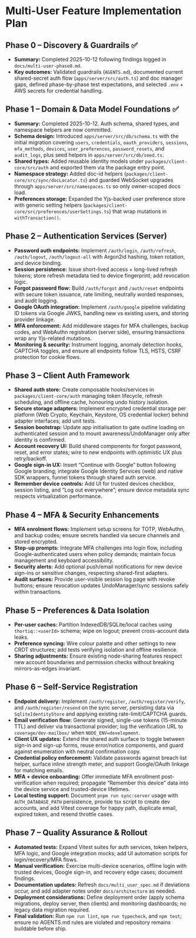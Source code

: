 # Multi-User Feature Implementation Plan

## Phase 0 – Discovery & Guardrails ✅
- **Summary:** Completed 2025-10-12 following findings logged in `docs/multi-user-phase0.md`.
- **Key outcomes:** Validated guardrails (`AGENTS.md`), documented current shared-secret auth flow (`apps/server/src/auth.ts`) and doc manager gaps, defined phase-by-phase test expectations, and selected `.env` + AWS secrets for credential handling.

## Phase 1 – Domain & Data Model Foundations ✅
- **Summary:** Completed 2025-10-12. Auth schema, shared types, and namespace helpers are now committed.
- **Schema design:** Introduced `apps/server/src/db/schema.ts` with the initial migration covering `users`, `credentials`, `oauth_providers`, `sessions`, `mfa_methods`, `devices`, `user_preferences`, `password_resets`, and `audit_logs`, plus seed helpers in `apps/server/src/db/seed.ts`.
- **Shared types:** Added reusable identity models under `packages/client-core/src/auth` and exported them via the package entry point.
- **Namespace strategy:** Added doc-id helpers (`packages/client-core/src/sync/docLocator.ts`) and guarded WebSocket upgrades through `apps/server/src/namespaces.ts` so only owner-scoped docs load.
- **Preferences storage:** Expanded the Yjs-backed user preference store with generic setting helpers (`packages/client-core/src/preferences/userSettings.ts`) that wrap mutations in `withTransaction()`.

## Phase 2 – Authentication Services (Server)
- **Password auth endpoints:** Implement `/auth/login`, `/auth/refresh`, `/auth/logout`, `/auth/logout-all` with Argon2id hashing, token rotation, and device binding.
- **Session persistence:** Issue short-lived access + long-lived refresh tokens; store refresh metadata tied to device fingerprint; add revocation logic.
- **Forgot password flow:** Build `/auth/forgot` and `/auth/reset` endpoints with secure token issuance, rate limiting, neutrally worded responses, and audit logging.
- **Google OAuth integration:** Implement `/auth/google` pipeline validating ID tokens via Google JWKS, handling new vs existing users, and storing provider linkage.
- **MFA enforcement:** Add middleware stages for MFA challenges, backup codes, and WebAuthn registration (server side), ensuring transactions wrap any Yjs-related mutations.
- **Monitoring & security:** Instrument logging, anomaly detection hooks, CAPTCHA toggles, and ensure all endpoints follow TLS, HSTS, CSRF protection for cookie flows.

## Phase 3 – Client Auth Framework
- **Shared auth store:** Create composable hooks/services in `packages/client-core/auth` managing token lifecycle, refresh scheduling, and offline cache, honouring undo history isolation.
- **Secure storage adapters:** Implement encrypted credential storage per platform (Web Crypto, Keychain, Keystore, OS credential locker) behind adapter interfaces; add unit tests.
- **Session bootstrap:** Update app initialisation to gate outline loading on authenticated session and to mount awareness/UndoManager only after identity is confirmed.
- **Account recovery UI:** Build shared components for forgot password, reset, and error states; wire to new endpoints with optimistic UX plus retry/backoff.
- **Google sign-in UX:** Insert “Continue with Google” button following Google branding; integrate Google Identity Services (web) and native SDK wrappers, funnel tokens through shared auth service.
- **Remember device controls:** Add UI for trusted devices checkbox, session listing, and “Log out everywhere”; ensure device metadata sync respects virtualization performance.

## Phase 4 – MFA & Security Enhancements
- **MFA enrolment flows:** Implement setup screens for TOTP, WebAuthn, and backup codes; ensure secrets handled via secure channels and stored encrypted.
- **Step-up prompts:** Integrate MFA challenges into login flow, including Google-authenticated users when policy demands; maintain focus management and keyboard accessibility.
- **Security alerts:** Add optional push/email notifications for new device sign-ins or sensitive changes, respecting shared-first adapters.
- **Audit surfaces:** Provide user-visible session log page with revoke buttons; ensure revocation updates UndoManager/sync sessions safely within transactions.

## Phase 5 – Preferences & Data Isolation
- **Per-user caches:** Partition IndexedDB/SQLite/local caches using `thortiq::<userId>` schema; wipe on logout; prevent cross-account data leaks.
- **Preference syncing:** Wire colour palette and other settings to new CRDT structures; add tests verifying isolation and offline resilience.
- **Sharing adjustments:** Ensure existing node-sharing features respect new account boundaries and permission checks without breaking mirrors-as-edges invariant.

## Phase 6 – Self-Service Registration
- **Endpoint delivery:** Implement `/auth/register`, `/auth/register/verify`, and `/auth/register/resend` on the sync server, persisting data via `SqliteIdentityStore` and applying existing rate-limit/CAPTCHA guards.
- **Email verification flow:** Generate signed, single-use tokens (15-minute TTL) and deliver via transactional provider; log the verification URL to `coverage/dev-mailbox/` when `NODE_ENV=development`.
- **Client UX updates:** Extend the shared auth surface to toggle between sign-in and sign-up forms, reuse error/notice components, and guard against enumeration with neutral confirmation copy.
- **Credential policy enforcement:** Validate passwords against breach list helper, surface inline strength meter, and support Google/OAuth linkage for matching emails.
- **MFA + device onboarding:** Offer immediate MFA enrollment post-verification when required; propagate “Remember this device” data into the device service and trusted-device lifetimes.
- **Local testing support:** Document `pnpm run sync:server` usage with `AUTH_DATABASE_PATH` persistence, provide tsx script to create dev accounts, and add Vitest coverage for happy path, duplicate email, expired token, and resend throttle cases.

## Phase 7 – Quality Assurance & Rollout
- **Automated tests:** Expand Vitest suites for auth services, token helpers, MFA logic, and Google integration mocks; add UI automation scripts for login/recovery/MFA flows.
- **Manual verification:** Exercise multi-device scenarios, offline login with trusted devices, Google sign-in, and recovery edge cases; document findings.
- **Documentation updates:** Refresh `docs/multi_user_spec.md` if deviations occur, and add adapter notes under `docs/architecture` as needed.
- **Deployment considerations:** Define deployment order (apply schema migrations, deploy server, then clients) and monitoring dashboards; no legacy data migration required.
- **Final validation:** Run `npm run lint`, `npm run typecheck`, and `npm test`; ensure no AGENTS.md rules are violated and repository remains buildable before ship.
